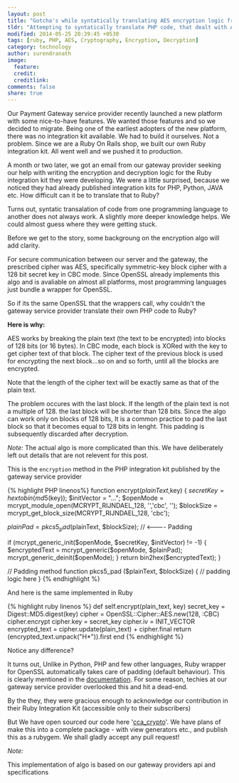 ```yaml
---
layout: post
title: "Gotcha's while syntatically translating AES encryption logic from PHP to Ruby"
tldr: "Attempting to syntatically translate PHP code, that dealt with AES encryption logic, into Ruby stumped our Payment Gateway Service provider"
modified: 2014-05-25 20:39:45 +0530
tags: [ruby, PHP, AES, Cryptography, Encryption, Decryption]
category: technology
author: surendranath
image:
  feature: 
  credit: 
  creditlink: 
comments: false
share: true
---
```


Our Payment Gateway service provider recently launched a new platform with some nice-to-have features. We wanted those features and so we decided to migrate. Being one of the earliest adopters of the new platform, there was no integration kit available. We had to build it ourselves. Not a problem. Since we are a Ruby On Rails shop, we built our own Ruby integration kit. All went well and we pushed it to production.

A month or two later, we got an email from our gateway provider seeking our help with writing the encryption and decryption logic for the Ruby integration kit they were developing. We were a little surprised, because we noticed they had already published integration kits for PHP, Python, JAVA etc. How difficult can it be to translate that to Ruby?

Turns out, syntatic transalation of code from one programming language to another does not always work. A slightly more deeper knowledge helps. We could almost guess where they were getting stuck.

Before we get to the story, some backgroung on the encryption algo will add clarity. 

For secure communication between our server and the gateway, the prescribed cipher was AES, specifically symmetric-key block cipher with a 128 bit secret key in CBC mode. Since OpenSSL already implements this algo and is avaliable on almost all platforms, most programming languages just bundle a wrapper for OpenSSL. 

So if its the same OpenSSL that the wrappers call, why couldn't the gateway service provider translate their own PHP code to Ruby?

**Here is why:**

AES works by breaking the plain text (the text to be encrypted) into blocks of 128 bits (or 16 bytes). In CBC mode, each block is XORed with the key to get cipher text of that block.  The cipher text of the previous block is used for encrypting the next block...so on and so forth, until all the blocks are encrypted.

Note that the length of the cipher text will be exactly same as that of the plain text. 

The problem occures with the last block. If the length of the plain text is not a multiple of 128. the last block will be shorter than 128 bits. Since the algo can work only on blocks of 128 bits, It is a common practice to pad the last block so that it becomes equal to 128 bits in lenght. This padding is subsequently discarded after decryption.


_Note:_ The actual algo is more complicated than this. We have deliberately left out details that are not relevent for this post.

This is the `encryption` method in the PHP integration kit published by the gateway service provider

{% highlight PHP linenos%}
function encrypt($plainText,$key)
{
  $secretKey = hextobin(md5($key));
  $initVector = "...";
  $openMode = mcrypt_module_open(MCRYPT_RIJNDAEL_128, '','cbc', '');
  $blockSize = mcrypt_get_block_size(MCRYPT_RIJNDAEL_128, 'cbc');

  $plainPad = pkcs5_pad($plainText, $blockSize);  //  <---- Padding

  if (mcrypt_generic_init($openMode, $secretKey, $initVector) != -1) 
  {
    $encryptedText = mcrypt_generic($openMode, $plainPad);
    mcrypt_generic_deinit($openMode);      
  } 
  return bin2hex($encryptedText);
}

// Padding method
function pkcs5_pad ($plainText, $blockSize)
{
  // padding logic here
}
{% endhighlight %}

And here is the same implemented in Ruby

{% highlight ruby linenos %}
def self.encrypt(plain_text, key)
    secret_key     = Digest::MD5.digest(key)
    cipher         = OpenSSL::Cipher::AES.new(128, :CBC)
    cipher.encrypt
    cipher.key     = secret_key
    cipher.iv      = INIT_VECTOR
    encrypted_text = cipher.update(plain_text) + cipher.final
    return (encrypted_text.unpack("H*")).first
end
{% endhighlight %}

Notice any difference?

It turns out, Unlike in Python, PHP and few other languages, Ruby wrapper for OpenSSL automatically takes care of padding (default behaviour). This is clearly mentioned in the [documentation][1]. For some reason, techies at our gateway service provider overlooked this and hit a dead-end.

By the they, they were gracious enough to acknowledge our contribution in their Ruby Integration Kit (accessible only to their subscribers)

But We have open sourced our code here '[cca_crypto][2]'. We have plans of make this into a complete package - with view generators etc., and publish this as a rubygem. We shall gladly accept any pull request!

*Note:*

This implementation of algo is based on our gateway providers api and specifications

[1]: http://ruby-doc.org/stdlib-2.0/libdoc/openssl/rdoc/OpenSSL/Cipher.html#method-i-final
[2]: https://github.com/elitmus/cca_crypto


